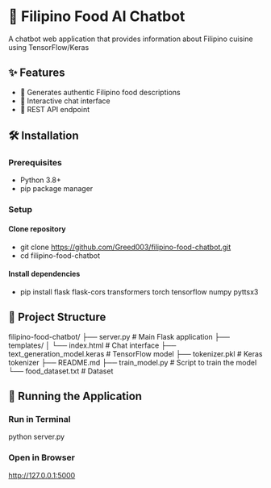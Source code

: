 # 🍲 Filipino Food AI Chatbot

A chatbot web application that provides information about Filipino cuisine using TensorFlow/Keras

## ✨ Features

- 🍛 Generates authentic Filipino food descriptions
- 💬 Interactive chat interface
- 🚀 REST API endpoint

## 🛠️ Installation

### Prerequisites
- Python 3.8+
- pip package manager

### Setup
#### Clone repository
- git clone https://github.com/Greed003/filipino-food-chatbot.git
- cd filipino-food-chatbot
#### Install dependencies
- pip install flask flask-cors transformers torch tensorflow numpy pyttsx3

## 📁 Project Structure
filipino-food-chatbot/
├── server.py                 # Main Flask application
├── templates/
│   └── index.html            # Chat interface
├── text_generation_model.keras  # TensorFlow model
├── tokenizer.pkl             # Keras tokenizer
├── README.md
├── train_model.py            # Script to train the model
└── food_dataset.txt          # Dataset

## 🚀 Running the Application

### Run in Terminal
python server.py
### Open in Browser
http://127.0.0.1:5000
